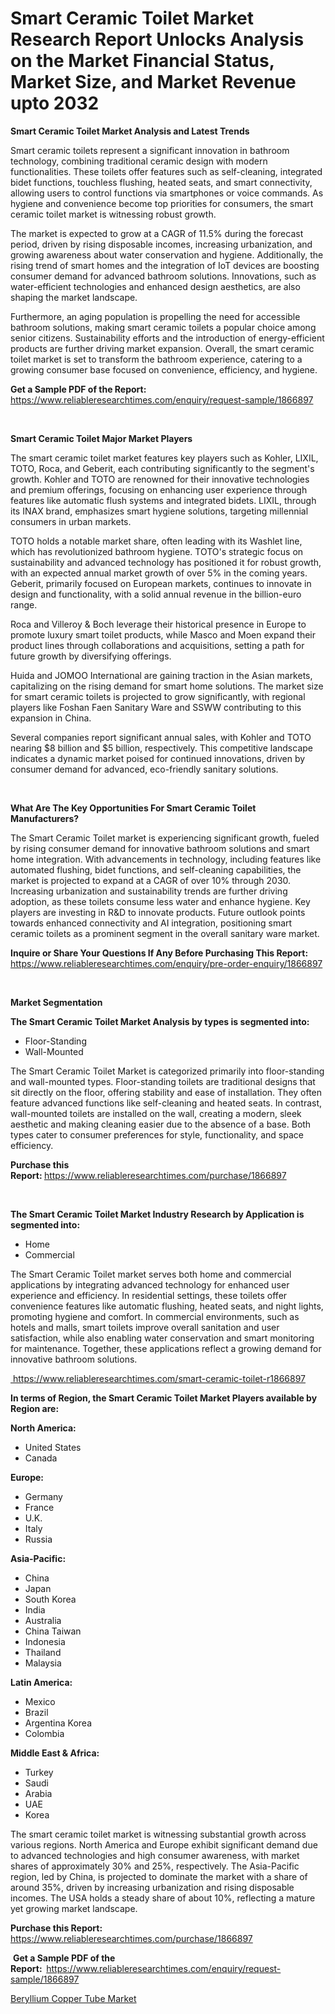 <p><h1>Smart Ceramic Toilet Market Research Report Unlocks Analysis on the Market Financial Status, Market Size, and Market Revenue upto 2032</h1></p><p><strong>Smart Ceramic Toilet Market Analysis and Latest Trends</strong></p>
<p><p>Smart ceramic toilets represent a significant innovation in bathroom technology, combining traditional ceramic design with modern functionalities. These toilets offer features such as self-cleaning, integrated bidet functions, touchless flushing, heated seats, and smart connectivity, allowing users to control functions via smartphones or voice commands. As hygiene and convenience become top priorities for consumers, the smart ceramic toilet market is witnessing robust growth.</p><p>The market is expected to grow at a CAGR of 11.5% during the forecast period, driven by rising disposable incomes, increasing urbanization, and growing awareness about water conservation and hygiene. Additionally, the rising trend of smart homes and the integration of IoT devices are boosting consumer demand for advanced bathroom solutions. Innovations, such as water-efficient technologies and enhanced design aesthetics, are also shaping the market landscape.</p><p>Furthermore, an aging population is propelling the need for accessible bathroom solutions, making smart ceramic toilets a popular choice among senior citizens. Sustainability efforts and the introduction of energy-efficient products are further driving market expansion. Overall, the smart ceramic toilet market is set to transform the bathroom experience, catering to a growing consumer base focused on convenience, efficiency, and hygiene.</p></p>
<p><strong>Get a Sample PDF of the Report:&nbsp;</strong> <a href="https://www.reliableresearchtimes.com/enquiry/request-sample/1866897?utm_campaign=2006&utm_medium=2&utm_source=Github&utm_content=ia&utm_term=09022025&utm_id=smart-ceramic-toilet">https://www.reliableresearchtimes.com/enquiry/request-sample/1866897</a></p>
<p>&nbsp;</p>
<p><strong>Smart Ceramic Toilet Major Market Players</strong></p>
<p><p>The smart ceramic toilet market features key players such as Kohler, LIXIL, TOTO, Roca, and Geberit, each contributing significantly to the segment's growth. Kohler and TOTO are renowned for their innovative technologies and premium offerings, focusing on enhancing user experience through features like automatic flush systems and integrated bidets. LIXIL, through its INAX brand, emphasizes smart hygiene solutions, targeting millennial consumers in urban markets.</p><p>TOTO holds a notable market share, often leading with its Washlet line, which has revolutionized bathroom hygiene. TOTO's strategic focus on sustainability and advanced technology has positioned it for robust growth, with an expected annual market growth of over 5% in the coming years. Geberit, primarily focused on European markets, continues to innovate in design and functionality, with a solid annual revenue in the billion-euro range.</p><p>Roca and Villeroy & Boch leverage their historical presence in Europe to promote luxury smart toilet products, while Masco and Moen expand their product lines through collaborations and acquisitions, setting a path for future growth by diversifying offerings. </p><p>Huida and JOMOO International are gaining traction in the Asian markets, capitalizing on the rising demand for smart home solutions. The market size for smart ceramic toilets is projected to grow significantly, with regional players like Foshan Faen Sanitary Ware and SSWW contributing to this expansion in China.</p><p>Several companies report significant annual sales, with Kohler and TOTO nearing $8 billion and $5 billion, respectively. This competitive landscape indicates a dynamic market poised for continued innovations, driven by consumer demand for advanced, eco-friendly sanitary solutions.</p></p>
<p>&nbsp;</p>
<p><strong>What Are The Key Opportunities For Smart Ceramic Toilet Manufacturers?</strong></p>
<p><p>The Smart Ceramic Toilet market is experiencing significant growth, fueled by rising consumer demand for innovative bathroom solutions and smart home integration. With advancements in technology, including features like automated flushing, bidet functions, and self-cleaning capabilities, the market is projected to expand at a CAGR of over 10% through 2030. Increasing urbanization and sustainability trends are further driving adoption, as these toilets consume less water and enhance hygiene. Key players are investing in R&D to innovate products. Future outlook points towards enhanced connectivity and AI integration, positioning smart ceramic toilets as a prominent segment in the overall sanitary ware market.</p></p>
<p><strong>Inquire or Share Your Questions If Any Before Purchasing This Report:</strong> <a href="https://www.reliableresearchtimes.com/enquiry/pre-order-enquiry/1866897?utm_campaign=2006&utm_medium=2&utm_source=Github&utm_content=ia&utm_term=09022025&utm_id=smart-ceramic-toilet">https://www.reliableresearchtimes.com/enquiry/pre-order-enquiry/1866897</a></p>
<p>&nbsp;</p>
<p><strong>Market Segmentation</strong></p>
<p><strong>The Smart Ceramic Toilet Market Analysis by types is segmented into:</strong></p>
<p><ul><li>Floor-Standing</li><li>Wall-Mounted</li></ul></p>
<p><p>The Smart Ceramic Toilet Market is categorized primarily into floor-standing and wall-mounted types. Floor-standing toilets are traditional designs that sit directly on the floor, offering stability and ease of installation. They often feature advanced functions like self-cleaning and heated seats. In contrast, wall-mounted toilets are installed on the wall, creating a modern, sleek aesthetic and making cleaning easier due to the absence of a base. Both types cater to consumer preferences for style, functionality, and space efficiency.</p></p>
<p><strong>Purchase this Report:&nbsp;</strong><a href="https://www.reliableresearchtimes.com/purchase/1866897?utm_campaign=2006&utm_medium=2&utm_source=Github&utm_content=ia&utm_term=09022025&utm_id=smart-ceramic-toilet">https://www.reliableresearchtimes.com/purchase/1866897</a></p>
<p>&nbsp;</p>
<p><strong>The Smart Ceramic Toilet Market Industry Research by Application is segmented into:</strong></p>
<p><ul><li>Home</li><li>Commercial</li></ul></p>
<p><p>The Smart Ceramic Toilet market serves both home and commercial applications by integrating advanced technology for enhanced user experience and efficiency. In residential settings, these toilets offer convenience features like automatic flushing, heated seats, and night lights, promoting hygiene and comfort. In commercial environments, such as hotels and malls, smart toilets improve overall sanitation and user satisfaction, while also enabling water conservation and smart monitoring for maintenance. Together, these applications reflect a growing demand for innovative bathroom solutions.</p></p>
<p><a href="https://www.reliableresearchtimes.com/smart-ceramic-toilet-r1866897?utm_campaign=2006&utm_medium=2&utm_source=Github&utm_content=ia&utm_term=09022025&utm_id=smart-ceramic-toilet">&nbsp;https://www.reliableresearchtimes.com/smart-ceramic-toilet-r1866897</a></p>
<p><strong>In terms of Region, the Smart Ceramic Toilet Market Players available by Region are:</strong></p>
<p>
    <p> <strong> North America: </strong>
        <ul>
            <li>United States</li>
            <li>Canada</li>
        </ul>
        </p> 
    <p> <strong> Europe: </strong>
        <ul>
            <li>Germany</li>
            <li>France</li>
            <li>U.K.</li>
            <li>Italy</li>
            <li>Russia</li>
        </ul>
        </p> 
    <p> <strong> Asia-Pacific: </strong>
        <ul>
            <li>China</li>
            <li>Japan</li>
            <li>South Korea</li>
            <li>India</li>
            <li>Australia</li>
            <li>China Taiwan</li>
            <li>Indonesia</li>
            <li>Thailand</li>
            <li>Malaysia</li>
        </ul>
        </p> 
    <p> <strong> Latin America: </strong>
        <ul>
            <li>Mexico</li>
            <li>Brazil</li>
            <li>Argentina Korea</li>
            <li>Colombia</li>
        </ul>
        </p> 
    <p> <strong> Middle East & Africa: </strong>
        <ul>
            <li>Turkey</li>
            <li>Saudi</li>
            <li>Arabia</li>
            <li>UAE</li>
            <li>Korea</li>
        </ul>
    </p>
    </p>
<p><p>The smart ceramic toilet market is witnessing substantial growth across various regions. North America and Europe exhibit significant demand due to advanced technologies and high consumer awareness, with market shares of approximately 30% and 25%, respectively. The Asia-Pacific region, led by China, is projected to dominate the market with a share of around 35%, driven by increasing urbanization and rising disposable incomes. The USA holds a steady share of about 10%, reflecting a mature yet growing market landscape.</p></p>
<p><strong>Purchase this Report: </strong><a href="https://www.reliableresearchtimes.com/purchase/1866897?utm_campaign=2006&utm_medium=2&utm_source=Github&utm_content=ia&utm_term=09022025&utm_id=smart-ceramic-toilet">https://www.reliableresearchtimes.com/purchase/1866897</a></p>
<p>&nbsp;<strong>Get a Sample PDF of the Report:&nbsp;&nbsp;</strong><a href="https://www.reliableresearchtimes.com/enquiry/request-sample/1866897?utm_campaign=2006&utm_medium=2&utm_source=Github&utm_content=ia&utm_term=09022025&utm_id=smart-ceramic-toilet">https://www.reliableresearchtimes.com/enquiry/request-sample/1866897</a></p>
<p><strong></strong></p>
<p><p><a href="https://github.com/bmorecock/Market-Research-Report-List-6/blob/main/beryllium-copper-tube-market.md?utm_campaign=2006&utm_medium=2&utm_source=Github&utm_content=ia&utm_term=09022025&utm_id=smart-ceramic-toilet">Beryllium Copper Tube Market</a></p></p>